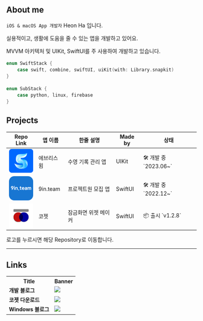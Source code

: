 
## About me
`iOS & macOS App 개발자` Heon Ha 입니다. 

실용적이고, 생활에 도움을 줄 수 있는 앱을 개발하고 있어요.

MVVM 아키텍처 및 UIKit, SwiftUI를 주 사용하여 개발하고 있습니다.


```swift
enum SwiftStack {
    case swift, combine, swiftUI, uiKit(with: Library.snapkit)
}

enum SubStack {
    case python, linux, firebase
}
```




## Projects

<table>
  <thead>
    <tr>
      <th>Repo Link</th>
      <th>앱 이름</th>
      <th>한줄 설명</th>
      <th>Made by</th>
      <th>상태</th>
    </tr>
  </thead>
  <tbody>
    <tr>
      <td><a href="https://github.com/heonha/everyswim-ios"><img src="assets/everyswim.png" alt="everyswim" width=64></a></td>
      <td>에브리스윔</td>
      <td>수영 기록 관리 앱</td>
      <td>UIKit</td>
      <td>🛠️ 개발 중 `2023.06~`</td>
    </tr>
    <tr>
      <td><a href="https://github.com/9in-team/iOS"><img src="assets/nineInteam.svg" alt="구인팀" width=64></a></td>
      <td>9in.team</td>
      <td>프로젝트원 모집 앱</td>
      <td>SwiftUI</td>
      <td>🛠️ 개발 중 `2022.12~`</td>
    </tr>
    <tr>
      <td><a href="https://github.com/heonha/koget-ios"><img src="assets/koget.svg" alt="코젯" width=64></a></td>
      <td>코젯</td>
      <td>잠금화면 위젯 메이커</td>
      <td>SwiftUI</td>
      <td>📦 출시 `v1.2.8`</td>
    </tr>
  </tbody>
</table>

로고를 누르시면 해당 Repository로 이동합니다.

---

## Links

<table>
<tr>
    <th>Title</th>
    <th>Banner</th>
</tr>
<tr>
    <td><strong>개발 블로그</strong></td>
    <td><a href="https://www.heon.dev"><img src="https://img.shields.io/badge/heon.dev-black?style=for-the-badge&logo=notion&logoColor=white" width=150></a></td>
</tr>
<tr>
    <td><strong>코젯 다운로드</strong></td>
    <td><a href="https://apps.apple.com/kr/app/%EC%BD%94%EC%A0%AF/id1667453723"><img src="https://github.com/heonha/heonha/assets/60867281/c3f72221-d1c5-43c5-8b26-ef678a74105b" width=150></a></td>
</tr>
<tr>
    <td><strong>Windows 블로그</strong></td>
    <td><a href="https://blog.heon.dev"><img src="https://img.shields.io/badge/heon.dev-white?style=for-the-badge&logo=tistory&logoColor=e24c34" width=150></a></td>
</tr>
</table>



